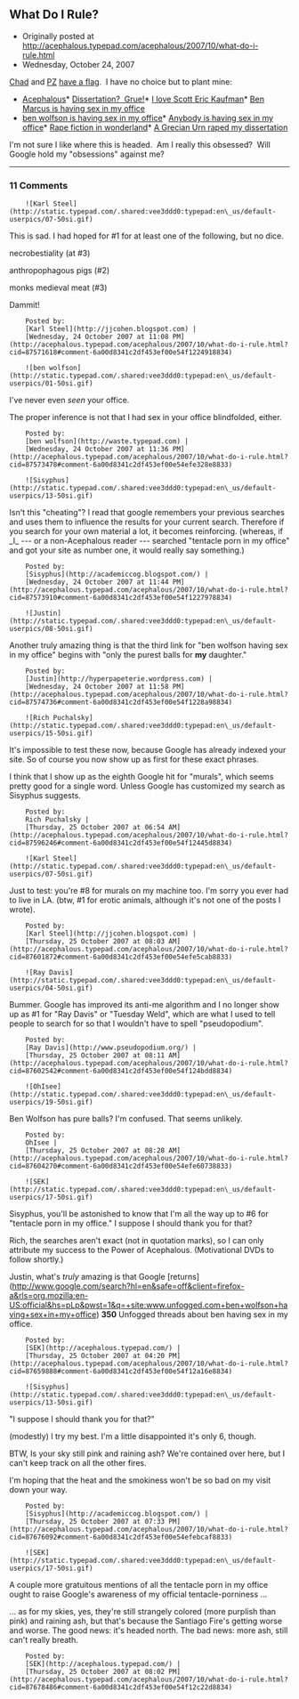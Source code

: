 ## What Do I Rule?

 * Originally posted at http://acephalous.typepad.com/acephalous/2007/10/what-do-i-rule.html
 * Wednesday, October 24, 2007



[Chad](http://scienceblogs.com/principles/2007/10/were\_1.php) and [PZ](http://scienceblogs.com/pharyngula/2007/10/1\_on\_google.php#trackback) [have a flag](http://www.youtube.com/watch?v=uEx5G-GOS1k).  I have no choice but to plant mine:

*   [Acephalous](http://www.google.com/search?num=100&hl=en&safe=off&client=firefox-a&rls=org.mozilla%!A(MISSING)en-US%!A(MISSING)official&hs=RMY&q=acephalous&btnG=Search)*   [Dissertation?  Grue!](http://www.google.com/search?num=100&hl=en&safe=off&client=firefox-a&rls=org.mozilla%!A(MISSING)en-US%!A(MISSING)official&hs=IMY&q=dissertation+grue&btnG=Search)*   [I love Scott Eric Kaufman](http://www.google.com/search?num=100&hl=en&safe=off&client=firefox-a&rls=org.mozilla%!A(MISSING)en-US%!A(MISSING)official&hs=U2s&q=i+love+scott+eric+kaufman&btnG=Search)*   [Ben Marcus is having sex in my office](http://www.google.com/search?num=100&hl=en&safe=off&client=firefox-a&rls=org.mozilla%!A(MISSING)en-US%!A(MISSING)official&hs=j8s&q=ben+marcus+having+sex+in+his+office&btnG=Search)
*   [ben wolfson is having sex in my office](http://www.google.com/search?q=ben+wolfson+having+sex+in+my+office&ie=utf-8&oe=utf-8&aq=t&rls=org.mozilla:en-US:official&client=firefox-a)*   [Anybody is having sex in my office](http://www.google.com/search?num=100&hl=en&safe=off&client=firefox-a&rls=org.mozilla%!A(MISSING)en-US%!A(MISSING)official&hs=WWY&q=anybody+is+%!h(MISSING)aving+sex+in+my+office%!&(MISSING)btnG=Search)*   [Rape fiction in wonderland](http://www.google.com/search?num=100&hl=en&safe=off&client=firefox-a&rls=org.mozilla%!A(MISSING)en-US%!A(MISSING)official&hs=TXY&q=rape+fiction+in+wonderland&btnG=Search)*   [A Grecian Urn raped my dissertation](http://www.google.com/search?num=100&hl=en&safe=off&client=firefox-a&rls=org.mozilla%!A(MISSING)en-US%!A(MISSING)official&hs=OEt&q=a+grecian+urn+raped+my+dissertation&btnG=Search)

I'm not sure I like where this is headed.  Am I really this obsessed?  Will Google hold my "obsessions" against me?

		

* * *

### 11 Comments 

		

                
[]()

	

		![Karl Steel](http://static.typepad.com/.shared:vee3ddd0:typepad:en\_us/default-userpics/07-50si.gif)
	

	

		

This is sad. I had hoped for #1 for at least one of the following, but no dice.

necrobestiality (at #3)  

anthropophagous pigs (#2)  

monks medieval meat (#3)

Dammit!

	

		Posted by:
		[Karl Steel](http://jjcohen.blogspot.com) |
		[Wednesday, 24 October 2007 at 11:08 PM](http://acephalous.typepad.com/acephalous/2007/10/what-do-i-rule.html?cid=87571618#comment-6a00d8341c2df453ef00e54f1224918834)

[]()

	

		![ben wolfson](http://static.typepad.com/.shared:vee3ddd0:typepad:en\_us/default-userpics/01-50si.gif)
	

	

		

I've never even _seen_ your office.

The proper inference is not that I had sex in your office blindfolded, either.

	

		Posted by:
		[ben wolfson](http://waste.typepad.com) |
		[Wednesday, 24 October 2007 at 11:36 PM](http://acephalous.typepad.com/acephalous/2007/10/what-do-i-rule.html?cid=87573478#comment-6a00d8341c2df453ef00e54efe328e8833)

[]()

	

		![Sisyphus](http://static.typepad.com/.shared:vee3ddd0:typepad:en\_us/default-userpics/13-50si.gif)
	

	

		

Isn't this "cheating"? I read that google remembers your previous searches and uses them to influence the results for your current search. Therefore if you search for your own material a lot, it becomes reinforcing. (whereas, if \_I\_ --- or a non-Acephalous reader --- searched "tentacle porn in my office" and got your site as number one, it would really say something.)

	

		Posted by:
		[Sisyphus](http://academiccog.blogspot.com/) |
		[Wednesday, 24 October 2007 at 11:44 PM](http://acephalous.typepad.com/acephalous/2007/10/what-do-i-rule.html?cid=87573910#comment-6a00d8341c2df453ef00e54f1227978834)

[]()

	

		![Justin](http://static.typepad.com/.shared:vee3ddd0:typepad:en\_us/default-userpics/08-50si.gif)
	

	

		

Another truly amazing thing is that the third link for "ben wolfson having sex in my office" begins with "only the purest balls for **my** daughter."  

	

		Posted by:
		[Justin](http://hyperpapeterie.wordpress.com) |
		[Wednesday, 24 October 2007 at 11:58 PM](http://acephalous.typepad.com/acephalous/2007/10/what-do-i-rule.html?cid=87574736#comment-6a00d8341c2df453ef00e54f1228a98834)

[]()

	

		![Rich Puchalsky](http://static.typepad.com/.shared:vee3ddd0:typepad:en\_us/default-userpics/15-50si.gif)
	

	

		

It's impossible to test these now, because Google has already indexed your site.  So of course you now show up as first for these exact phrases.

I think that I show up as the eighth Google hit for "murals", which seems pretty good for a single word.  Unless Google has customized my search as Sisyphus suggests.  

	

		Posted by:
		Rich Puchalsky |
		[Thursday, 25 October 2007 at 06:54 AM](http://acephalous.typepad.com/acephalous/2007/10/what-do-i-rule.html?cid=87596246#comment-6a00d8341c2df453ef00e54f12445d8834)

[]()

	

		![Karl Steel](http://static.typepad.com/.shared:vee3ddd0:typepad:en\_us/default-userpics/07-50si.gif)
	

	

		

Just to test: you're #8 for murals on my machine too. I'm sorry you ever had to live in LA. (btw, #1 for erotic animals, although it's not one of the posts I wrote).

	

		Posted by:
		[Karl Steel](http://jjcohen.blogspot.com) |
		[Thursday, 25 October 2007 at 08:03 AM](http://acephalous.typepad.com/acephalous/2007/10/what-do-i-rule.html?cid=87601872#comment-6a00d8341c2df453ef00e54efe5cab8833)

[]()

	

		![Ray Davis](http://static.typepad.com/.shared:vee3ddd0:typepad:en\_us/default-userpics/04-50si.gif)
	

	

		

Bummer. Google has improved its anti-me algorithm and I no longer show up as #1 for "Ray Davis" or "Tuesday Weld", which are what I used to tell people to search for so that I wouldn't have to spell "pseudopodium".  

	

		Posted by:
		[Ray Davis](http://www.pseudopodium.org/) |
		[Thursday, 25 October 2007 at 08:11 AM](http://acephalous.typepad.com/acephalous/2007/10/what-do-i-rule.html?cid=87602542#comment-6a00d8341c2df453ef00e54f124bdd8834)

[]()

	

		![OhIsee](http://static.typepad.com/.shared:vee3ddd0:typepad:en\_us/default-userpics/19-50si.gif)
	

	

		

Ben Wolfson has pure balls? I'm confused. That seems unlikely.

	

		Posted by:
		OhIsee |
		[Thursday, 25 October 2007 at 08:28 AM](http://acephalous.typepad.com/acephalous/2007/10/what-do-i-rule.html?cid=87604270#comment-6a00d8341c2df453ef00e54efe60738833)

[]()

	

		![SEK](http://static.typepad.com/.shared:vee3ddd0:typepad:en\_us/default-userpics/17-50si.gif)
	

	

		

Sisyphus, you'll be astonished to know that I'm all the way up to #6 for "tentacle porn in my office."  I suppose I should thank you for that?

Rich, the searches aren't exact (not in quotation marks), so I can only attribute my success to the Power of Acephalous.  (Motivational DVDs to follow shortly.)

Justin, what's _truly_ amazing is that Google [returns] (http://www.google.com/search?hl=en&safe=off&client=firefox-a&rls=org.mozilla:en-US:official&hs=pLp&pwst=1&q=+site:www.unfogged.com+ben+wolfson+having+sex+in+my+office) **350** Unfogged threads about ben having sex in my office.

	

		Posted by:
		[SEK](http://acephalous.typepad.com/) |
		[Thursday, 25 October 2007 at 04:20 PM](http://acephalous.typepad.com/acephalous/2007/10/what-do-i-rule.html?cid=87659888#comment-6a00d8341c2df453ef00e54f12a16e8834)

[]()

	

		![Sisyphus](http://static.typepad.com/.shared:vee3ddd0:typepad:en\_us/default-userpics/13-50si.gif)
	

	

		

"I suppose I should thank you for that?"

(modestly) I try my best. I'm a little disappointed it's only 6, though. 

BTW, Is your sky still pink and raining ash? We're contained over here, but I can't keep track on all the other fires. 

I'm hoping that the heat and the smokiness won't be so bad on my visit down your way. 

	

		Posted by:
		[Sisyphus](http://academiccog.blogspot.com/) |
		[Thursday, 25 October 2007 at 07:33 PM](http://acephalous.typepad.com/acephalous/2007/10/what-do-i-rule.html?cid=87676092#comment-6a00d8341c2df453ef00e54efebcaf8833)

[]()

	

		![SEK](http://static.typepad.com/.shared:vee3ddd0:typepad:en\_us/default-userpics/17-50si.gif)
	

	

		

A couple more gratuitous mentions of all the tentacle porn in my office ought to raise Google's awareness of my official tentacle-porniness ...

... as for my skies, yes, they're still strangely colored (more purplish than pink) and raining ash, but that's because the Santiago Fire's getting worse and worse.  The good news: it's headed north.  The bad news: more ash, still can't really breath.

	

		Posted by:
		[SEK](http://acephalous.typepad.com/) |
		[Thursday, 25 October 2007 at 08:02 PM](http://acephalous.typepad.com/acephalous/2007/10/what-do-i-rule.html?cid=87678486#comment-6a00d8341c2df453ef00e54f12c22d8834)

		

        